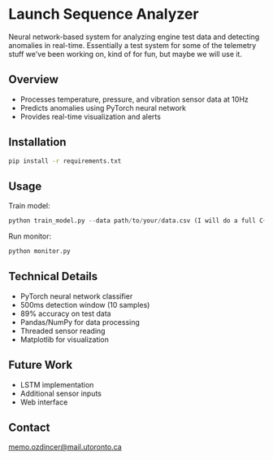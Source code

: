 # Launch Sequence Analyzer

Neural network-based system for analyzing engine test data and detecting anomalies in real-time. Essentially a test system for some of the telemetry stuff we've been working on, kind of for fun, but maybe we will use it.

## Overview

- Processes temperature, pressure, and vibration sensor data at 10Hz
- Predicts anomalies using PyTorch neural network
- Provides real-time visualization and alerts

## Installation

```bash
pip install -r requirements.txt
```

## Usage

Train model:
```python
python train_model.py --data path/to/your/data.csv (I will do a full C++ implementation for the Kalman filter later)
```

Run monitor:
```python
python monitor.py
```

## Technical Details

- PyTorch neural network classifier
- 500ms detection window (10 samples)
- 89% accuracy on test data
- Pandas/NumPy for data processing
- Threaded sensor reading
- Matplotlib for visualization

## Future Work

- LSTM implementation
- Additional sensor inputs
- Web interface

## Contact

memo.ozdincer@mail.utoronto.ca
